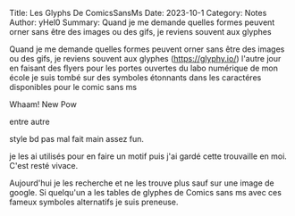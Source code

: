 Title: Les Glyphs De ComicsSansMs
Date: 2023-10-1 
Category: Notes
Author: yHel0
Summary: Quand je me demande quelles formes peuvent orner sans être des images ou des gifs, je reviens souvent aux glyphes


Quand je me demande quelles formes peuvent orner sans être des images ou des gifs, je reviens souvent aux glyphes (<https://glyphy.io/>)
l'autre jour en faisant des flyers pour les portes ouvertes du labo numérique de mon école je suis tombé sur des symboles étonnants 
dans les caractéres disponibles pour le comic sans ms

Whaam! New Pow 

entre autre 

style bd pas mal fait main assez fun.

je les ai utilisés pour en faire un motif puis j'ai gardé cette trouvaille en moi. C'est resté vivace.

Aujourd'hui je les recherche et ne les trouve plus sauf sur une image de google.
Si quelqu'un a les tables de glyphes de Comics sans ms avec ces fameux symboles alternatifs je suis preneuse.







